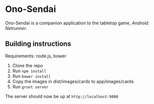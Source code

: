 Ono-Sendai
==========

Ono-Sendai is a companion application to the tabletop game, *Android: Netrunner*. 

Building instructions
---------------------
Requirements:
  node.js, bower

1. Clone the repo
2. Run `npm install`
3. Run `bower install`
4. Copy the images in dist/images/cards to app/images/cards
5. Run `grunt server`

The server should now be up at `http://localhost:9000`
